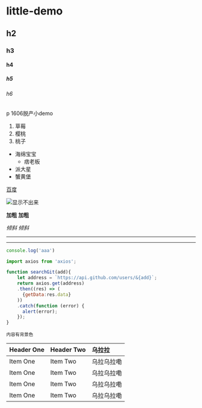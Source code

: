 # little-demo

## h2

### h3

#### h4

##### h5

###### h6

p 1606脱产小demo

1. 草莓
2. 樱桃
3. 桃子


- 海绵宝宝
  - 痞老板
- 派大星
- 蟹黄堡

[百度](http://www.baidu.com)

![显示不出来](http://obmf232cc.bkt.clouddn.com/home1.jpg)

**加粗**
__加粗__

*倾斜* _倾斜_

***
___

```js
console.log('aaa')
```

```js
import axios from 'axios';

function searchGit(add){
    let address = `https://api.github.com/users/&{add}`;
    return axios.get(address)
    .then((res) => (
      {getData:res.data}
    ))
    .catch(function (error) {
      alert(error);
    });
}
```

`内容有背景色`

| Header One     | Header Two     | 乌拉拉 |
| :------------- | :------------- | :--------- |
| Item One       | Item Two       | 乌拉乌拉嘞 |
| Item One       | Item Two       | 乌拉乌拉嘞 |
| Item One       | Item Two       | 乌拉乌拉嘞 |
| Item One       | Item Two       | 乌拉乌拉嘞 |

